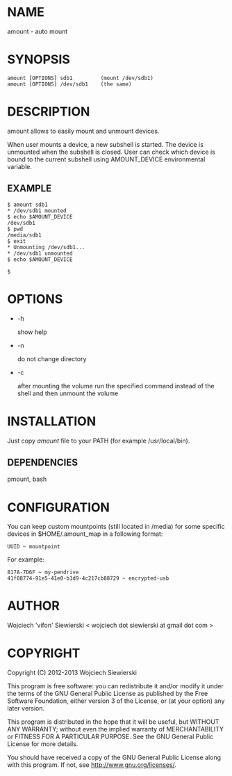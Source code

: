 NAME
====

amount - auto mount

SYNOPSIS
========

    amount [OPTIONS] sdb1         (mount /dev/sdb1)
    amount [OPTIONS] /dev/sdb1    (the same)

DESCRIPTION
===========

amount allows to easily mount and unmount devices.

When user mounts a device, a new subshell is started. The device is unmounted
when the subshell is closed. User can check which device is bound to the current
subshell using AMOUNT_DEVICE environmental variable.

EXAMPLE
-------

    $ amount sdb1
    * /dev/sdb1 mounted
    $ echo $AMOUNT_DEVICE
    /dev/sdb1
    $ pwd
    /media/sdb1
    $ exit
    * Unmounting /dev/sdb1...
    * /dev/sdb1 unmounted
    $ echo $AMOUNT_DEVICE

    $

OPTIONS
=======

* -h

    show help

* -n

    do not change directory

* -c <COMMAND>

    after mounting the volume run the specified command instead of the
    shell and then unmount the volume

INSTALLATION
============

Just copy _amount_ file to your PATH (for example /usr/local/bin).

DEPENDENCIES
------------

pmount, bash

CONFIGURATION
=============

You can keep custom mountpoints (still located in /media) for some specific
devices in $HOME/.amount_map in a following format:

    UUID ~ mountpoint

For example:

    817A-7D6F ~ my-pendrive
    41f08774-91e5-41e0-b1d9-4c217cb88729 ~ encrypted-usb

AUTHOR
======

Wojciech 'vifon' Siewierski < wojciech dot siewierski at gmail dot com >

COPYRIGHT
=========

Copyright (C) 2012-2013  Wojciech Siewierski

This program is free software: you can redistribute it and/or modify
it under the terms of the GNU General Public License as published by
the Free Software Foundation, either version 3 of the License, or
(at your option) any later version.

This program is distributed in the hope that it will be useful,
but WITHOUT ANY WARRANTY; without even the implied warranty of
MERCHANTABILITY or FITNESS FOR A PARTICULAR PURPOSE.  See the
GNU General Public License for more details.

You should have received a copy of the GNU General Public License
along with this program.  If not, see <http://www.gnu.org/licenses/>.
